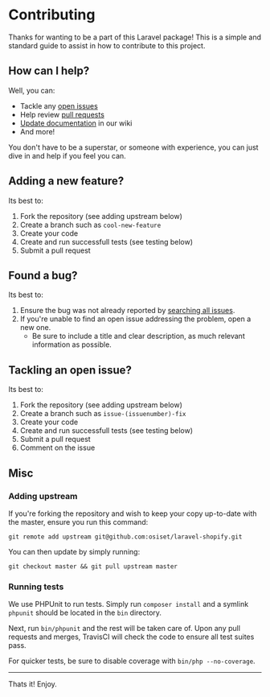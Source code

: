 # Contributing

Thanks for wanting to be a part of this Laravel package! This is a simple and standard guide to assist in how to contribute to this project.

## How can I help?

Well, you can:

+ Tackle any [open issues](https://github.com/osiset/laravel-shopify/issues)
+ Help review [pull requests](https://github.com/osiset/laravel-shopify/pulls)
+ [Update documentation](https://github.com/osiset/laravel-shopify/wiki) in our wiki
+ And more!

You don't have to be a superstar, or someone with experience, you can just dive in and help if you feel you can.

## Adding a new feature?

Its best to:

1. Fork the repository (see adding upstream below)
2. Create a branch such as `cool-new-feature`
3. Create your code
4. Create and run successfull tests (see testing below)
5. Submit a pull request

## Found a bug?

Its best to:

1. Ensure the bug was not already reported by [searching all issues](https://github.com/osiset/laravel-shopify/issues?q=).
2. If you're unable to find an open issue addressing the problem, open a new one.
    * Be sure to include a title and clear description, as much relevant information as possible.

## Tackling an open issue?

Its best to:

1. Fork the repository (see adding upstream below)
2. Create a branch such as `issue-(issuenumber)-fix`
3. Create your code
4. Create and run successfull tests (see testing below)
5. Submit a pull request
6. Comment on the issue

## Misc

### Adding upstream

If you're forking the repository and wish to keep your copy up-to-date with the master, ensure you run this command:

`git remote add upstream git@github.com:osiset/laravel-shopify.git`

You can then update by simply running:

`git checkout master && git pull upstream master`

### Running tests

We use PHPUnit to run tests. Simply run `composer install` and a symlink `phpunit` should be located in the `bin` directory.

Next, run `bin/phpunit` and the rest will be taken care of. Upon any pull requests and merges, TravisCI will check the code to ensure all test suites pass.

For quicker tests, be sure to disable coverage with `bin/php --no-coverage`.

-----

Thats it! Enjoy.
